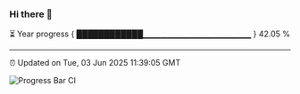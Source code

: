 ### Hi there 👋

⏳ Year progress { ████████████▁▁▁▁▁▁▁▁▁▁▁▁▁▁▁▁▁▁ } 42.05 %

---

⏰ Updated on Tue, 03 Jun 2025 11:39:05 GMT

![Progress Bar CI](https://github.com/IshwaranRudhara/GIT-ACTION/workflows/Progress%20Bar%20CI/badge.svg)

